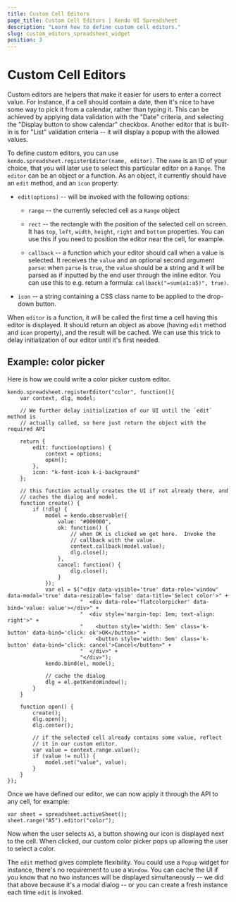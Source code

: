 ```yaml
---
title: Custom Cell Editors
page_title: Custom Cell Editors | Kendo UI Spreadsheet
description: "Learn how to define custom cell editors."
slug: custom_editors_spreadsheet_widget
position: 3
---
```


# Custom Cell Editors

Custom editors are helpers that make it easier for users to enter a correct
value.  For instance, if a cell should contain a date, then it's nice to have
some way to pick it from a calendar, rather than typing it.  This can be
achieved by applying data validation with the "Date" criteria, and selecting the
"Display button to show calendar" checkbox.  Another editor that is built-in is
for "List" validation criteria -- it will display a popup with the allowed
values.

To define custom editors, you can use `kendo.spreadsheet.registerEditor(name,
editor)`.  The `name` is an ID of your choice, that you will later use to select
this particular editor on a `Range`.  The `editor` can be an object or a
function.  As an object, it currently should have an `edit` method, and an
`icon` property:

- `edit(options)` -- will be invoked with the following options:

  - `range` -- the currently selected cell as a `Range` object

  - `rect` -- the rectangle with the position of the selected cell on screen.
    It has `top`, `left`, `width`, `height`, `right` and `bottom` properties.
    You can use this if you need to position the editor near the cell, for
    example.

  - `callback` -- a function which your editor should call when a value is
    selected.  It receives the `value` and an optional second argument
    `parse`: when `parse` is `true`, the `value` should be a string and it
    will be parsed as if inputted by the end user through the inline editor.
    You can use this to e.g. return a formula: `callback("=sum(a1:a5)", true)`.

- `icon` -- a string containing a CSS class name to be applied to the drop-down
  button.

When `editor` is a function, it will be called the first time a cell having this
editor is displayed.  It should return an object as above (having `edit` method
and `icon` property), and the result will be cached.  We can use this trick to
delay initialization of our editor until it's first needed.

## Example: color picker

Here is how we could write a color picker custom editor.

    kendo.spreadsheet.registerEditor("color", function(){
        var context, dlg, model;

        // We further delay initialization of our UI until the `edit` method is
        // actually called, so here just return the object with the required API

        return {
            edit: function(options) {
                context = options;
                open();
            },
            icon: "k-font-icon k-i-background"
        };

        // this function actually creates the UI if not already there, and
        // caches the dialog and model.
        function create() {
            if (!dlg) {
                model = kendo.observable({
                    value: "#000000",
                    ok: function() {
                        // when OK is clicked we get here.  Invoke the
                        // callback with the value.
                        context.callback(model.value);
                        dlg.close();
                    },
                    cancel: function() {
                        dlg.close();
                    }
                });
                var el = $("<div data-visible='true' data-role='window' data-modal='true' data-resizable='false' data-title='Select color'>" +
                           "  <div data-role='flatcolorpicker' data-bind='value: value'></div>" +
                           "  <div style='margin-top: 1em; text-align: right'>" +
                           "    <button style='width: 5em' class='k-button' data-bind='click: ok'>OK</button>" +
                           "    <button style='width: 5em' class='k-button' data-bind='click: cancel'>Cancel</button>" +
                           "  </div>" +
                           "</div>");
                kendo.bind(el, model);

                // cache the dialog
                dlg = el.getKendoWindow();
            }
        }

        function open() {
            create();
            dlg.open();
            dlg.center();

            // if the selected cell already contains some value, reflect
            // it in our custom editor.
            var value = context.range.value();
            if (value != null) {
                model.set("value", value);
            }
        }
    });

Once we have defined our editor, we can now apply it through the API to any
cell, for example:

    var sheet = spreadsheet.activeSheet();
    sheet.range("A5").editor("color");

Now when the user selects `A5`, a button showing our icon is displayed next to
the cell.  When clicked, our custom color picker pops up allowing the user to
select a color.

The `edit` method gives complete flexibility.  You could use a `Popup` widget
for instance, there's no requirement to use a `Window`.  You can cache the UI if
you know that no two instances will be displayed simultaneously -- we did that
above because it's a modal dialog -- or you can create a fresh instance each
time `edit` is invoked.
